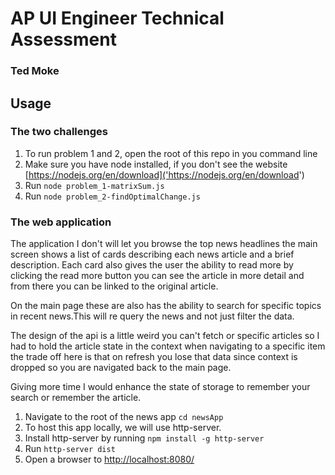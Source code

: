 # AP UI Engineer Technical Assessment

### Ted Moke


## Usage

### The two challenges

1. To run problem 1 and 2, open the root of this repo in you command line
2. Make sure you have node installed, if you don't see the website [https://nodejs.org/en/download]('https://nodejs.org/en/download')
3. Run `node problem_1-matrixSum.js`
4. Run `node problem_2-findOptimalChange.js`

### The web application

The application I don't will let you browse the top news headlines the main screen shows a list of cards describing each news article and a brief description. Each card also gives the user the ability to read more by clicking the read more button you can see the article in more detail and from there you can be linked to the original article.

On the main page these are also has the ability to search for specific topics in recent news.This will re query the news and not just filter the data.

The design of the api is a little weird you can't fetch or specific articles so I had to hold the article state in the context when navigating to a specific item the trade off here is that on refresh you lose that data since context is dropped so you are navigated back to the main page.

Giving more time I would enhance the state of storage to remember your search or remember the article.

1. Navigate to the root of the news app `cd newsApp`
2. To host this app locally, we will use http-server.
3. Install http-server by running `npm install -g http-server`
4. Run `http-server dist`
5. Open a browser to [http://localhost:8080/]('http://localhost:8080/')